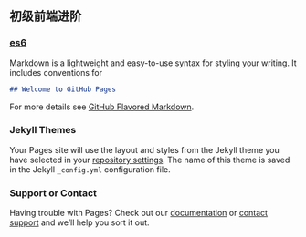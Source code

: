 
## 初级前端进阶

### [es6](https://peasant1.github.io/gengPages/es6.md)

Markdown is a lightweight and easy-to-use syntax for styling your writing. It includes conventions for

```markdown
## Welcome to GitHub Pages
```

For more details see [GitHub Flavored Markdown](https://guides.github.com/features/mastering-markdown/).

### Jekyll Themes

Your Pages site will use the layout and styles from the Jekyll theme you have selected in your [repository settings](https://github.com/peasant1/gengPages/settings). The name of this theme is saved in the Jekyll `_config.yml` configuration file.

### Support or Contact

Having trouble with Pages? Check out our [documentation](https://help.github.com/categories/github-pages-basics/) or [contact support](https://github.com/contact) and we’ll help you sort it out.
